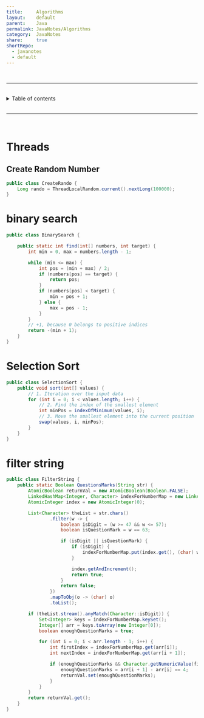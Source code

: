 ```yaml
---
title:     Algorithms
layout:    default
parent:    Java
permalink: JavaNotes/Algorithms
category:  JavaNotes
share:     true
shortRepo:
  - javanotes
  - default              
---
```


<br/>            

***                  

<br/>                  

<details markdown="block">                    
<summary>                    
Table of contents                    
</summary>                    
{: .text-delta }                    
1. TOC                    
{:toc}                    
</details>                    

<br/>                    

***                    

<br/>                    

# Threads

## Create Random Number

```java
public class CreateRando {
    Long rando = ThreadLocalRandom.current().nextLong(100000);
}
```

# binary search

```java                  
public class BinarySearch {

    public static int find(int[] numbers, int target) {
        int min = 0, max = numbers.length - 1;

        while (min <= max) {
            int pos = (min + max) / 2;
            if (numbers[pos] == target) {
                return pos;
            }
            if (numbers[pos] < target) {
                min = pos + 1;
            } else {
                max = pos - 1;
            }
        }
        // +1, because 0 belongs to positive indices                  
        return -(min + 1);
    }
}                  
```                  

# Selection Sort

```java         
public class SelectionSort {
    public void sort(int[] values) {
        // 1. Iteration over the input data                   
        for (int i = 0; i < values.length; i++) {
            // 2. Find the index of the smallest element                          
            int minPos = indexOfMinimum(values, i);
            // 3. Move the smallest element into the current position                          
            swap(values, i, minPos);
        }
    }
}
```                  

# filter string

```java   
public class FilterString {
    public static Boolean QuestionsMarks(String str) {
        AtomicBoolean returnVal = new AtomicBoolean(Boolean.FALSE);
        LinkedHashMap<Integer, Character> indexForNumberMap = new LinkedHashMap<>();
        AtomicInteger index = new AtomicInteger(0);

        List<Character> theList = str.chars()
                .filter(w -> {
                    boolean isDigit = (w >= 47 && w <= 57);
                    boolean isQuestionMark = w == 63;

                    if (isDigit || isQuestionMark) {
                        if (isDigit) {
                            indexForNumberMap.put(index.get(), (char) w);
                        }

                        index.getAndIncrement();
                        return true;
                    }
                    return false;
                })
                .mapToObj(o -> (char) o)
                .toList();

        if (theList.stream().anyMatch(Character::isDigit)) {
            Set<Integer> keys = indexForNumberMap.keySet();
            Integer[] arr = keys.toArray(new Integer[0]);
            boolean enoughQuestionMarks = true;

            for (int i = 0; i < arr.length - 1; i++) {
                int firstIndex = indexForNumberMap.get(arr[i]);
                int nextIndex = indexForNumberMap.get(arr[i + 1]);

                if (enoughQuestionMarks && Character.getNumericValue(firstIndex) + Character.getNumericValue(nextIndex) == 10) {
                    enoughQuestionMarks = arr[i + 1] - arr[i] == 4;
                    returnVal.set(enoughQuestionMarks);
                }
            }
        }
        return returnVal.get();
    }
}
```    
